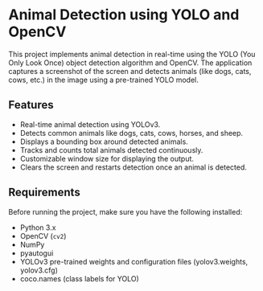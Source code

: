 # Animal Detection using YOLO and OpenCV

This project implements animal detection in real-time using the YOLO (You Only Look Once) object detection algorithm and OpenCV. 
The application captures a screenshot of the screen and detects animals (like dogs, cats, cows, etc.) in the image using a pre-trained YOLO model.

## Features

- Real-time animal detection using YOLOv3.
- Detects common animals like dogs, cats, cows, horses, and sheep.
- Displays a bounding box around detected animals.
- Tracks and counts total animals detected continuously.
- Customizable window size for displaying the output.
- Clears the screen and restarts detection once an animal is detected.

## Requirements

Before running the project, make sure you have the following installed:

- Python 3.x
- OpenCV (`cv2`)
- NumPy
- pyautogui
- YOLOv3 pre-trained weights and configuration files
  (yolov3.weights, yolov3.cfg)
- coco.names (class labels for YOLO)





